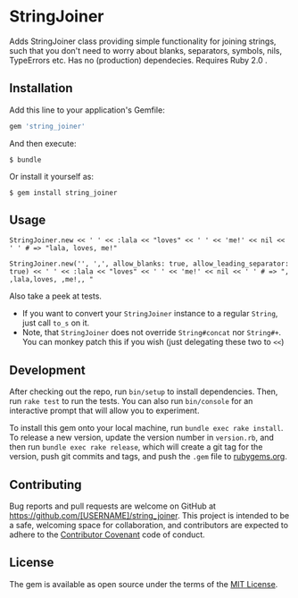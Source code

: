 # StringJoiner

Adds StringJoiner class providing simple functionality for joining strings, such that you don't need to worry about blanks, separators, symbols, nils, TypeErrors etc. Has no (production) dependecies. Requires Ruby 2.0 .

## Installation

Add this line to your application's Gemfile:

```ruby
gem 'string_joiner'
```

And then execute:

    $ bundle

Or install it yourself as:

    $ gem install string_joiner

## Usage

	StringJoiner.new << ' ' << :lala << "loves" << ' ' << 'me!' << nil << ' ' # => "lala, loves, me!"

	StringJoiner.new('', ',', allow_blanks: true, allow_leading_separator: true) << ' ' << :lala << "loves" << ' ' << 'me!' << nil << ' ' # => ", ,lala,loves, ,me!,, "

Also take a peek at tests.

- If you want to convert your `StringJoiner` instance to a regular `String`, just call `to_s` on it.
- Note, that `StringJoiner` does not override `String#concat` nor `String#+`. You can monkey patch this if you wish (just delegating these two to `<<`) 

## Development

After checking out the repo, run `bin/setup` to install dependencies. Then, run `rake test` to run the tests. You can also run `bin/console` for an interactive prompt that will allow you to experiment.

To install this gem onto your local machine, run `bundle exec rake install`. To release a new version, update the version number in `version.rb`, and then run `bundle exec rake release`, which will create a git tag for the version, push git commits and tags, and push the `.gem` file to [rubygems.org](https://rubygems.org).

## Contributing

Bug reports and pull requests are welcome on GitHub at https://github.com/[USERNAME]/string_joiner. This project is intended to be a safe, welcoming space for collaboration, and contributors are expected to adhere to the [Contributor Covenant](http://contributor-covenant.org) code of conduct.


## License

The gem is available as open source under the terms of the [MIT License](http://opensource.org/licenses/MIT).

